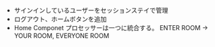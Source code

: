 * サインインしているユーザーをセッションステイで管理
* ログアウト、ホームボタンを追加
* Home Componet
    プロセッサーは一つに統合する。
    ENTER ROOM -> YOUR ROOM, EVERYONE ROOM

